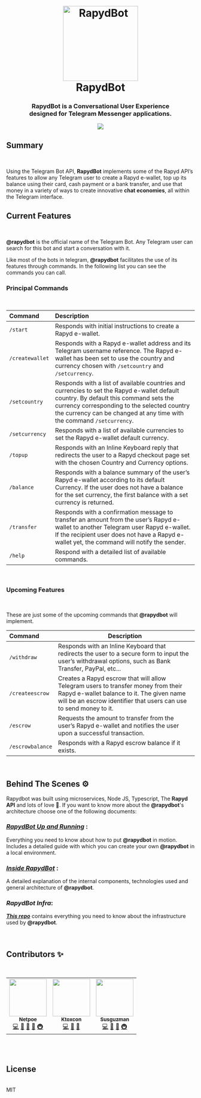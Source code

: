 <h1 align="center">
  <br>
  <a href="https://ibb.co/d5xp4Jw"><img src="https://i.ibb.co/LZHgdhX/logo.jpg" alt="RapydBot" border="0" width="200"></a>
  <br>
  RapydBot
  <br>
</h1>

<h3 align="center">RapydBot is a Conversational User Experience<br> designed for Telegram Messenger applications.</h3>
<p align="center">
  <a href="https://opensource.org/licenses/MIT">
    <img src="https://img.shields.io/badge/License-MIT-yellow.svg">
  </a>
</p>

## Summary

<br>

Using the Telegram Bot API, **RapydBot** implements some of the Rapyd API’s features to allow any Telegram user to create a
Rapyd e-wallet, top up its balance using their card, cash payment or a bank transfer, and use that money in a variety of ways
to create innovative **chat economies**, all within the Telegram interface.
<br>

## Current Features

<br>

**@rapydbot** is the official name of the Telegram Bot. Any Telegram user can search for this bot and start a conversation with it.

Like most of the bots in telegram, **@rapydbot** facilitates the use of its features through commands. In the following list you can
see the commands you can call.
<br>

### Principal Commands

<br>

| Command         | Description                                                                                                                                                                                                                                                    |
| :-------------- | :------------------------------------------------------------------------------------------------------------------------------------------------------------------------------------------------------------------------------------------------------------- |
| `/start`        | Responds with initial instructions to create a Rapyd e-wallet.                                                                                                                                                                                                 |
| `/createwallet` | Responds with a Rapyd e-wallet address and its Telegram username reference. The Rapyd e-wallet has been set to use the country and currency chosen with `/setcountry` and `/setcurrency`.                                                                      |
| `/setcountry`   | Responds with a list of available countries and currencies to set the Rapyd e-wallet default country. By default this command sets the currency corresponding to the selected country the currency can be changed at any time with the command `/setcurrency`. |
| `/setcurrency`  | Responds with a list of available currencies to set the Rapyd e-wallet default currency.                                                                                                                                                                       |
| `/topup`        | Responds with an Inline Keyboard reply that redirects the user to a Rapyd checkout page set with the chosen Country and Currency options.                                                                                                                      |
| `/balance`      | Responds with a balance summary of the user’s Rapyd e-wallet according to its default Currency. If the user does not have a balance for the set currency, the first balance with a set currency is returned.                                                   |
| `/transfer`     | Responds with a confirmation message to transfer an amount from the user’s Rapyd e-wallet to another Telegram user Rapyd e-wallet. If the recipient user does not have a Rapyd e-wallet yet, the command will notify the sender.                               |
| `/help`         | Respond with a detailed list of available commands.                                                                                                                                                                                                            |

<br>

### Upcoming Features

<br>

These are just some of the upcoming commands that **@rapydbot** will implement.

| Command          | Description                                                                                                                                                                                          |
| :--------------- | ---------------------------------------------------------------------------------------------------------------------------------------------------------------------------------------------------- |
| `/withdraw`      | Responds with an Inline Keyboard that redirects the user to a secure form to input the user’s withdrawal options, such as Bank Transfer, PayPal, etc...                                              |
| `/createescrow`  | Creates a Rapyd escrow that will allow Telegram users to transfer money from their Rapyd e-wallet balance to it. The given name will be an escrow identifier that users can use to send money to it. |
| `/escrow`        | Requests the amount to transfer from the user’s Rapyd e-wallet and notifies the user upon a successful transaction.                                                                                  |
| `/escrowbalance` | Responds with a Rapyd escrow balance if it exists.                                                                                                                                                   |

<br>

## Behind The Scenes ⚙️

Rapydbot was built using microservices, Node JS, Typescript, The **Rapyd API** and lots of love 💖. If you want to know more about the **@rapydbot**'s architecture choose one of the following documents:

### **_[RapydBot Up and Running](docs/up-and-running.md)_** :

Everything you need to know about how to put **@rapydbot** in motion. Includes a detailed guide with which you can create your own **@rapydbot** in a local environment.
<br>

### **_[Inside RapydBot](docs/inside-rapydbot.md)_** :

A detailed explanation of the internal components, technologies used and general architecture of **@rapydbot**\.
<br>

### **_RapydBot Infra_**:

**_[This repo](https://github.com/aufacicenta/rapydbot-infra)_** contains everything you need to know about the infrastructure used by **@rapydbot**\.
<br>
<br>
<br>

## Contributors ✨

<br>
<table >
  <tr>
    <td align="center">
     <a href="https://github.com/netpoe">
     <img src="https://avatars.githubusercontent.com/u/4053518?v=4" width="100px;" alt=""/>
     <br />
     <sub><b>Netpoe</b></sub>
     </a><br />
     <a  href="#" title="Code">💻</a>
     <a  href="#" title="Reviewed  Pull Requests">👀<a>
     <a href="#"  title="Documentation">📖</a>
     <a href="#" title="Tools">🔧</a>
     <a href="#" title="Infrastructure (Hosting, Build-Tools, etc)">🚇</a>
    </td>
    <td align="center">
     <a href="https://github.com/Ktoxcon">
     <img src="https://avatars.githubusercontent.com/u/60626791?v=4" width="100px;" alt=""/>
     <br />
     <sub><b>Ktoxcon</b></sub>
     </a><br />
     <a href="#" title="Code">💻</a>
     <a href="#" title="Reviewed  Pull Requests">👀<a>
     <a href="#"  title="Documentation">📖</a>
    </td>
     <td align="center">
     <a href="https://github.com/susguzman">
     <img src="https://avatars.githubusercontent.com/u/7908092?v=4" width="100px;" alt=""/>
     <br />
     <sub><b>Susguzman</b></sub>
     </a><br />
     <a href="#" title="Code">💻</a>
     <a href="#" title="Reviewed  Pull Requests">👀<a>
     <a href="#"  title="Documentation">📖</a>
     <a href="#" title="Infrastructure (Hosting, Build-Tools, etc)">🚇</a>
    </td>
    </td>
  </tr>
</table>
<br>
<br>

## License

<br>MIT
<br>
<br>
